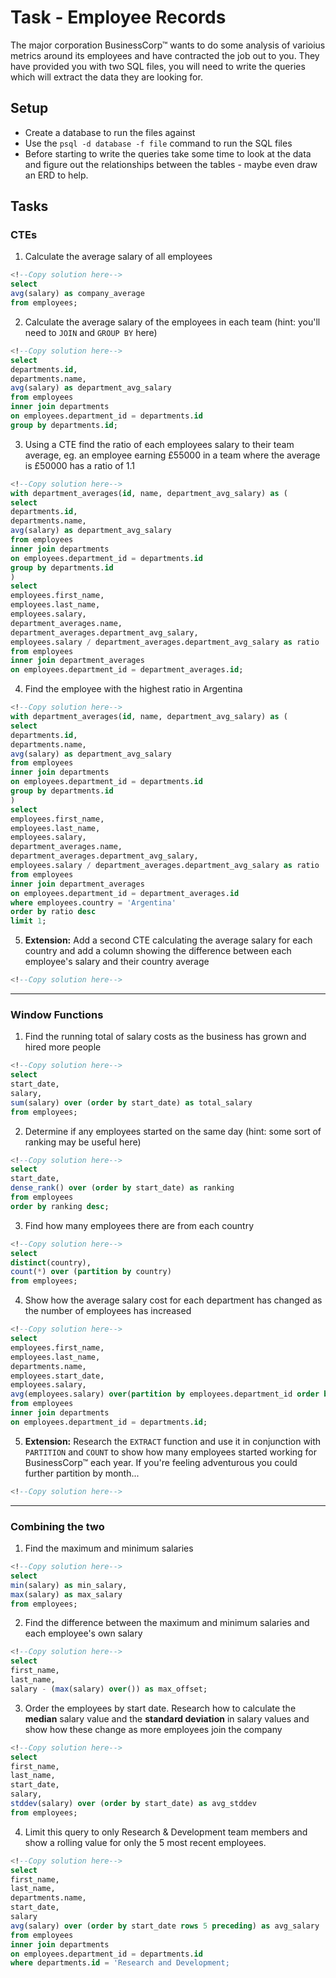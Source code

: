 # Task - Employee Records

The major corporation BusinessCorp&#8482; wants to do some analysis of varioius metrics around its employees and have contracted the job out to you. They have provided you with two SQL files, you will need to write the queries which will extract the data they are looking for.

## Setup

- Create a database to run the files against
- Use the `psql -d database -f file` command to run the SQL files
- Before starting to write the queries take some time to look at the data and figure out the relationships between the tables - maybe even draw an ERD to help.

## Tasks

### CTEs

1) Calculate the average salary of all employees

```sql
<!--Copy solution here-->
select
avg(salary) as company_average
from employees;
```

2) Calculate the average salary of the employees in each team (hint: you'll need to `JOIN` and `GROUP BY` here)

```sql
<!--Copy solution here-->
select
departments.id,
departments.name,
avg(salary) as department_avg_salary
from employees
inner join departments
on employees.department_id = departments.id
group by departments.id;

```

3) Using a CTE find the ratio of each employees salary to their team average, eg. an employee earning £55000 in a team where the average is £50000 has a ratio of 1.1

```sql
<!--Copy solution here-->
with department_averages(id, name, department_avg_salary) as (
select
departments.id,
departments.name,
avg(salary) as department_avg_salary
from employees
inner join departments
on employees.department_id = departments.id
group by departments.id
)
select
employees.first_name,
employees.last_name,
employees.salary,
department_averages.name,
department_averages.department_avg_salary,
employees.salary / department_averages.department_avg_salary as ratio
from employees
inner join department_averages
on employees.department_id = department_averages.id;
```

4) Find the employee with the highest ratio in Argentina

```sql
<!--Copy solution here-->
with department_averages(id, name, department_avg_salary) as (
select
departments.id,
departments.name,
avg(salary) as department_avg_salary
from employees
inner join departments
on employees.department_id = departments.id
group by departments.id
)
select
employees.first_name,
employees.last_name,
employees.salary,
department_averages.name,
department_averages.department_avg_salary,
employees.salary / department_averages.department_avg_salary as ratio
from employees
inner join department_averages
on employees.department_id = department_averages.id
where employees.country = 'Argentina'
order by ratio desc
limit 1;
```

5) **Extension:** Add a second CTE calculating the average salary for each country and add a column showing the difference between each employee's salary and their country average

```sql
<!--Copy solution here-->
```

---

### Window Functions

1) Find the running total of salary costs as the business has grown and hired more people

```sql
<!--Copy solution here-->
select
start_date,
salary,
sum(salary) over (order by start_date) as total_salary
from employees;
```

2) Determine if any employees started on the same day (hint: some sort of ranking may be useful here)

```sql
<!--Copy solution here-->
select
start_date,
dense_rank() over (order by start_date) as ranking
from employees
order by ranking desc;

```

3) Find how many employees there are from each country

```sql
<!--Copy solution here-->
select
distinct(country),
count(*) over (partition by country)
from employees;
```

4) Show how the average salary cost for each department has changed as the number of employees has increased

```sql
<!--Copy solution here-->
select
employees.first_name,
employees.last_name,
departments.name,
employees.start_date,
employees.salary,
avg(employees.salary) over(partition by employees.department_id order by employees.start_date) as average_salary
from employees 
inner join departments
on employees.department_id = departments.id;
```

5) **Extension:** Research the `EXTRACT` function and use it in conjunction with `PARTITION` and `COUNT` to show how many employees started working for BusinessCorp&#8482; each year. If you're feeling adventurous you could further partition by month...

```sql
<!--Copy solution here-->
```

---

### Combining the two

1) Find the maximum and minimum salaries

```sql
<!--Copy solution here-->
select
min(salary) as min_salary,
max(salary) as max_salary
from employees;
```

2) Find the difference between the maximum and minimum salaries and each employee's own salary

```sql
<!--Copy solution here-->
select
first_name,
last_name,
salary - (max(salary) over()) as max_offset;
```

3) Order the employees by start date. Research how to calculate the **median** salary value and the **standard deviation** in salary values and show how these change as more employees join the company

```sql
<!--Copy solution here-->
select
first_name,
last_name,
start_date,
salary,
stddev(salary) over (order by start_date) as avg_stddev
from employees;
```

4) Limit this query to only Research & Development team members and show a rolling value for only the 5 most recent employees.

```sql
<!--Copy solution here-->
select
first_name,
last_name,
departments.name,
start_date,
salary
avg(salary) over (order by start_date rows 5 preceding) as avg_salary
from employees
inner join departments
on employees.department_id = departments.id
where departments.id = 'Research and Development;
```

